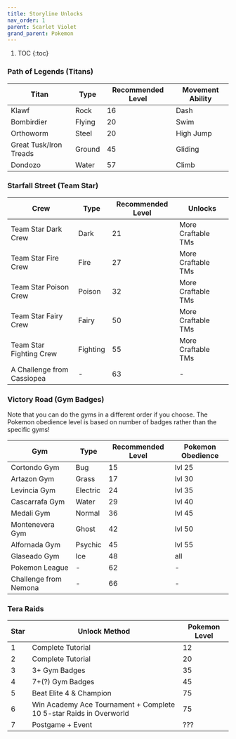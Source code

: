 ```yaml
---
title: Storyline Unlocks
nav_order: 1
parent: Scarlet Violet
grand_parent: Pokemon
---
```


1. TOC
{:toc}

### Path of Legends (Titans)

| Titan                  |Type    | Recommended Level |Movement Ability |
|------------------------|--------|-------------------|-----------------|
| Klawf                  | Rock   | 16                | Dash            |
| Bombirdier             | Flying | 20                | Swim            |
| Orthoworm              | Steel  | 20                | High Jump       |
| Great Tusk/Iron Treads | Ground | 45                | Gliding         |
| Dondozo                | Water  | 57                | Climb           |

### Starfall Street (Team Star)

| Crew                       |Type      | Recommended Level | Unlocks            |
|----------------------------|----------|-------------------|--------------------|
| Team Star Dark Crew        | Dark     | 21                | More Craftable TMs |
| Team Star Fire Crew        | Fire     | 27                | More Craftable TMs |
| Team Star Poison Crew      | Poison   | 32                | More Craftable TMs |
| Team Star Fairy Crew       | Fairy    | 50                | More Craftable TMs |
| Team Star Fighting Crew    | Fighting | 55                | More Craftable TMs |
| A Challenge from Cassiopea | -        | 63                | -                  |

### Victory Road (Gym Badges)
Note that you can do the gyms in a different order if you choose. The Pokemon obedience level is based on number of badges rather than the specific gyms!

| Gym                   |Type      |Recommended Level|Pokemon Obedience|
|-----------------------|----------|-----------------|-----------------|
| Cortondo Gym          | Bug      | 15              | lvl 25 |
| Artazon Gym           | Grass    | 17              | lvl 30 |
| Levincia Gym          | Electric | 24              | lvl 35 |
| Cascarrafa Gym        | Water    | 29              | lvl 40 |
| Medali Gym            | Normal   | 36              | lvl 45 |
| Montenevera Gym       | Ghost    | 42              | lvl 50 |
| Alfornada Gym         | Psychic  | 45              | lvl 55 |
| Glaseado Gym          | Ice      | 48              | all |
| Pokemon League        | -        | 62              | - |
| Challenge from Nemona | -        | 66              | - |

### Tera Raids

| Star | Unlock Method           | Pokemon Level |
|------|-------------------------|---------------|
| 1    | Complete Tutorial       | 12            |
| 2    | Complete Tutorial       | 20            |
| 3    | 3+ Gym Badges           | 35            |
| 4    | 7+(?) Gym Badges        | 45            |
| 5    | Beat Elite 4 & Champion | 75            |
| 6    | Win Academy Ace Tournament + Complete 10 5-star Raids in Overworld | 75 |
| 7    | Postgame + Event        | ???            |